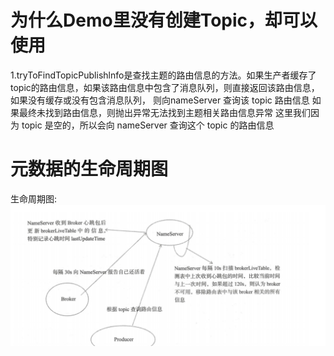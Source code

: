 # 为什么Demo里没有创建Topic，却可以使用 
1.tryToFindTopicPublishlnfo是查找主题的路由信息的方法。如果生产者缓存了topic的路由信息，如果该路由信息中包含了消息队列，则直接返回该路由信息，如果没有缓存或没有包含消息队列， 则向nameServer
  查询该
  topic
  路由信息 如果最终未找到路由信息，则抛出异常无法找到主题相关路由信息异常
  这里我们因为
  topic
  是空的，所以会向
  nameServer
  查询这个
    topic
    的路由信息
# 元数据的生命周期图
生命周期图:![](元数据生命周期图.png)